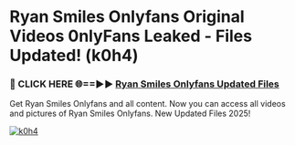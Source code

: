 # Ryan Smiles Onlyfans Original Videos 0nlyFans Leaked - Files Updated! (k0h4)

<h3>🔴 CLICK HERE 🌐==►► <a href="https://tinyurl.com/x26r9saj" rel="nofollow">Ryan Smiles Onlyfans Updated Files</a></h3>

Get Ryan Smiles Onlyfans and all content. Now you can access all videos and pictures of Ryan Smiles Onlyfans. New Updated Files 2025!

[![k0h4](https://i.imgur.com/LkgZPqh.gif)](https://tinyurl.com/x26r9saj)
